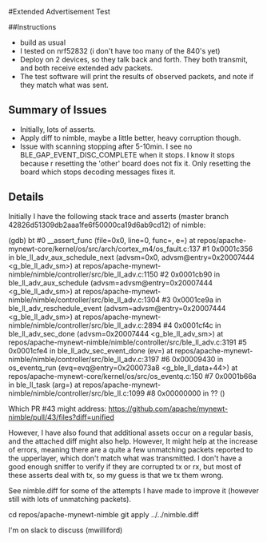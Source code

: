 #Extended Advertisement Test

##Instructions

- build as usual
- I tested on nrf52832 (i don't have too many of the 840's yet)
- Deploy on 2 devices, so they talk back and forth.  They both transmit, and both receive extended adv packets.
- The test software will print the results of observed packets, and note if they match what was sent.

## Summary of Issues
- Initially, lots of asserts.
- Apply diff to nimble, maybe a little better, heavy corruption though.
- Issue with scanning stopping after 5-10min.  I see no BLE_GAP_EVENT_DISC_COMPLETE when it stops.  I know it stops because r
  resetting the 'other' board does not fix it.  Only resetting the board which stops decoding messages fixes it.


## Details

Initially I have the following stack trace and asserts (master branch 42826d51309db2aaa1fe6f50000ca19d6ab9cd12) of nimble:

(gdb) bt
#0  __assert_func (file=0x0, line=0, func=<optimized out>, e=<optimized out>) at repos/apache-mynewt-core/kernel/os/src/arch/cortex_m4/os_fault.c:137
#1  0x0001c356 in ble_ll_adv_aux_schedule_next (advsm=0x0, advsm@entry=0x20007444 <g_ble_ll_adv_sm>) at repos/apache-mynewt-nimble/nimble/controller/src/ble_ll_adv.c:1150
#2  0x0001cb90 in ble_ll_adv_aux_schedule (advsm=advsm@entry=0x20007444 <g_ble_ll_adv_sm>) at repos/apache-mynewt-nimble/nimble/controller/src/ble_ll_adv.c:1304
#3  0x0001ce9a in ble_ll_adv_reschedule_event (advsm=advsm@entry=0x20007444 <g_ble_ll_adv_sm>) at repos/apache-mynewt-nimble/nimble/controller/src/ble_ll_adv.c:2894
#4  0x0001cf4c in ble_ll_adv_sec_done (advsm=0x20007444 <g_ble_ll_adv_sm>) at repos/apache-mynewt-nimble/nimble/controller/src/ble_ll_adv.c:3191
#5  0x0001cfe4 in ble_ll_adv_sec_event_done (ev=<optimized out>) at repos/apache-mynewt-nimble/nimble/controller/src/ble_ll_adv.c:3197
#6  0x00009430 in os_eventq_run (evq=evq@entry=0x200073a8 <g_ble_ll_data+44>) at repos/apache-mynewt-core/kernel/os/src/os_eventq.c:150
#7  0x0001b66a in ble_ll_task (arg=<optimized out>) at repos/apache-mynewt-nimble/nimble/controller/src/ble_ll.c:1099
#8  0x00000000 in ?? ()

Which PR #43 might address:
https://github.com/apache/mynewt-nimble/pull/43/files?diff=unified

However, I have also found that additional assets occur on a regular basis, and the attached diff might also help.  However, It might help at the increase of errors, meaning there are a quite a few unmatching packets reported to the upperlayer, which don't match what was transmitted.  I don't have a good enough sniffer to verify if they are corrupted tx or rx, but most of these asserts deal with tx, so my guess is that we tx them wrong.

See nimble.diff for some of the attempts I have made to improve it (however still with lots of unmatching packets).

cd repos/apache-mynewt-nimble
git apply ../../nimble.diff

I'm on slack to discuss (mwilliford)

